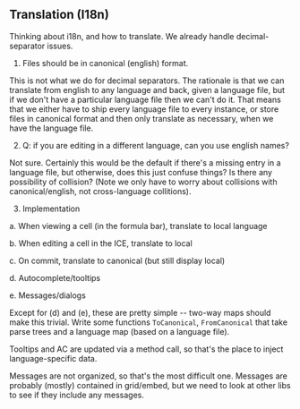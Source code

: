 
Translation (I18n)
------------------

Thinking about i18n, and how to translate. We already handle decimal-separator
issues.

1. Files should be in canonical (english) format.
 
This is not what we do for decimal separators. The rationale is that we can 
translate from english to any language and back, given a language file, but 
if we don't have a particular language file then we can't do it. That means 
that we either have to ship every language file to every instance, or store
files in canonical format and then only translate as necessary, when we have
the language file.

2. Q: if you are editing in a different language, can you use english names?

Not sure. Certainly this would be the default if there's a missing entry in
a language file, but otherwise, does this just confuse things? Is there any
possibility of collision? (Note we only have to worry about collisions with
canonical/english, not cross-language collitions).

3. Implementation

 a. When viewing a cell (in the formula bar), translate to local language

 b. When editing a cell in the ICE, translate to local

 c. On commit, translate to canonical (but still display local)

 d. Autocomplete/tooltips

 e. Messages/dialogs

Except for (d) and (e), these are pretty simple -- two-way maps should make
this trivial. Write some functions `ToCanonical`, `FromCanonical` that take 
parse trees and a language map (based on a language file). 

Tooltips and AC are updated via a method call, so that's the place to inject
language-specific data.

Messages are not organized, so that's the most difficult one. Messages are 
probably (mostly) contained in grid/embed, but we need to look at other libs
to see if they include any messages.


